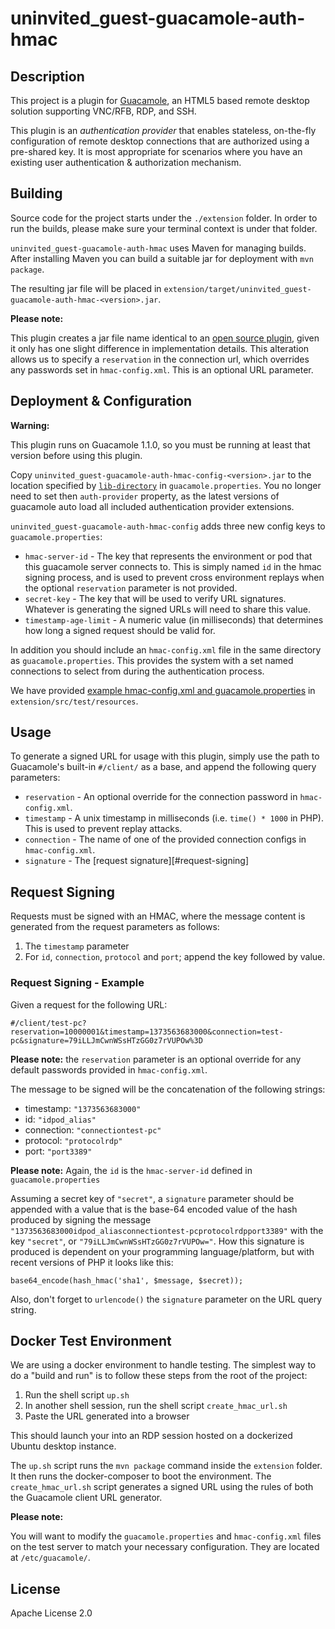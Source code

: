 # uninvited_guest-guacamole-auth-hmac

## Description

This project is a plugin for [Guacamole](http://guac-dev.org), an HTML5 based
remote desktop solution supporting VNC/RFB, RDP, and SSH.

This plugin is an _authentication provider_ that enables stateless, on-the-fly
configuration of remote desktop connections that are authorized using a
pre-shared key. It is most appropriate for scenarios where you have an existing
user authentication & authorization mechanism.

## Building

Source code for the project starts under the `./extension` folder. In order to run the builds, please make sure your terminal context is under that folder.

`uninvited_guest-guacamole-auth-hmac` uses Maven for managing builds.
After installing Maven you can build a suitable jar for deployment
with `mvn package`.

The resulting jar file will be placed in
`extension/target/uninvited_guest-guacamole-auth-hmac-<version>.jar`.

**Please note:**

This plugin creates a jar file name identical to an [open source plugin][gsv-repo],
given it only has one slight difference in implementation details.
This alteration allows us to specify a `reservation` in the connection
url, which overrides any passwords set in `hmac-config.xml`. This is an
optional URL parameter.

[gsv-repo]: https://github.com/generalsystemsvehicle/uninvited_guest/

## Deployment & Configuration

**Warning:**

This plugin runs on Guacamole 1.1.0, so you must be running
at least that version before using this plugin.

Copy `uninvited_guest-guacamole-auth-hmac-config-<version>.jar` to the location specified by
[`lib-directory`][config-classpath] in `guacamole.properties`. You no
longer need to set then `auth-provider` property, as the latest versions
of guacamole auto load all included authentication provider extensions.

`uninvited_guest-guacamole-auth-hmac-config` adds three new config keys to `guacamole.properties`:

 * `hmac-server-id` - The key that represents the environment or pod
    that this guacamole server connects to. This is simply named `id` in
    the hmac signing process, and is used to prevent cross environment
    replays when the optional `reservation` parameter is not provided.
 * `secret-key` - The key that will be used to verify URL signatures.
    Whatever is generating the signed URLs will need to share this value.
 * `timestamp-age-limit` - A numeric value (in milliseconds) that determines how long
    a signed request should be valid for.

In addition you should include an `hmac-config.xml` file in the same directory as
`guacamole.properties`. This provides the system with a set named connections to select
from during the authentication process.

 We have provided [example hmac-config.xml and guacamole.properties][example-config] in `extension/src/test/resources`.

[example-config]: https://github.com/riverbedlab/uninvited_guest-guacamole-auth-hmac/tree/master/extension/src/test/resources

[config-classpath]: http://guac-dev.org/doc/gug/configuring-guacamole.html

## Usage

To generate a signed URL for usage with this plugin, simply use the path to
Guacamole's built-in `#/client/` as a base, and append the following query
parameters:

 * `reservation` - An optional override for the connection password in `hmac-config.xml`.
 * `timestamp` - A unix timestamp in milliseconds (i.e. `time() * 1000` in PHP).
   This is used to prevent replay attacks.
 * `connection` - The name of one of the provided connection configs in `hmac-config.xml`.
 * `signature` - The [request signature][#request-signing]

## Request Signing

Requests must be signed with an HMAC, where the message content is
generated from the request parameters as follows:

 1. The `timestamp` parameter
 2. For `id`, `connection`, `protocol` and `port`; append the key followed by value.

### Request Signing - Example

Given a request for the following URL:

`#/client/test-pc?reservation=10000001&timestamp=1373563683000&connection=test-pc&signature=79iLLJmCwnWSsHTzGG0z7rVUPOw%3D`

**Please note:** the `reservation` parameter is an optional override
for any default passwords provided in `hmac-config.xml`.

The message to be signed will be the concatenation of the following
strings:

  - timestamp: `"1373563683000"`
  - id: `"idpod_alias"`
  - connection: `"connectiontest-pc"`
  - protocol: `"protocolrdp"`
  - port: `"port3389"`

**Please note:** Again, the `id` is the `hmac-server-id` defined in `guacamole.properties`

Assuming a secret key of `"secret"`, a `signature` parameter should be appended
with a value that is the base-64 encoded value of the hash produced by signing
the message `"1373563683000idpod_aliasconnectiontest-pcprotocolrdpport3389"` with the key
`"secret"`, or `"79iLLJmCwnWSsHTzGG0z7rVUPOw="`. How
this signature is produced is dependent on your programming language/platform,
but with recent versions of PHP it looks like this:

    base64_encode(hash_hmac('sha1', $message, $secret));

Also, don't forget to `urlencode()` the `signature` parameter on the URL query string.

## Docker Test Environment

We are using a docker environment to handle testing. The simplest way to do a "build and run" is to follow these steps from the root of the project:

1. Run the shell script `up.sh`
2. In another shell session, run the shell script `create_hmac_url.sh`
3. Paste the URL generated into a browser

This should launch your into an RDP session hosted on a dockerized Ubuntu desktop instance.

The `up.sh` script runs the `mvn package` command inside the `extension` folder. It then runs the docker-composer to boot the environment. The `create_hmac_url.sh` script generates a signed URL using the rules of both the Guacamole client URL generator.

**Please note:**

You will want to modify the `guacamole.properties` and `hmac-config.xml`
files on the test server to match your necessary configuration. They are
located at `/etc/guacamole/`.

## License

Apache License 2.0
